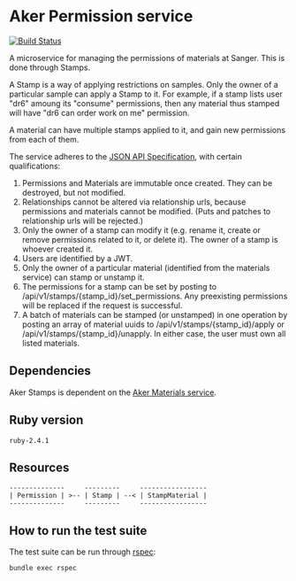# Aker Permission service

[![Build Status](https://travis-ci.org/sanger/aker-permission-service.svg?branch=devel)](https://travis-ci.org/sanger/aker-permission-service)

A microservice for managing the permissions of materials at Sanger. This is done through Stamps.

A Stamp is a way of applying restrictions on samples. Only the owner of a particular sample can apply a Stamp to it. For example, if a stamp lists user "dr6" amoung its "consume" permissions, then any material thus stamped will have "dr6 can order work on me" permission.

A material can have multiple stamps applied to it, and gain new permissions from each of them.

The service adheres to the [JSON API Specification](http://jsonapi.org/), with certain qualifications:

1. Permissions and Materials are immutable once created. They can be destroyed, but not modified.
2. Relationships cannot be altered via relationship urls, because permissions and materials cannot be modified. (Puts and patches to relationship urls will be rejected.)
3. Only the owner of a stamp can modify it (e.g. rename it, create or remove permissions related to it, or delete it). The owner of a stamp is whoever created it.
4. Users are identified by a JWT.
5. Only the owner of a particular material (identified from the materials service) can stamp or unstamp it.
6. The permissions for a stamp can be set by posting to /api/v1/stamps/{stamp_id}/set_permissions. Any preexisting permissions will be replaced if the request is successful.
7. A batch of materials can be stamped (or unstamped) in one operation by posting an array of material uuids to /api/v1/stamps/{stamp_id}/apply or /api/v1/stamps/{stamp_id}/unapply. In either case, the user must own all listed materials.

Dependencies
------------

Aker Stamps is dependent on the [Aker Materials service](https://github.com/sanger/aker-materials).

Ruby version
------------

`ruby-2.4.1`

Resources
---------

```
--------------     ---------     -----------------
| Permission | >-- | Stamp | --< | StampMaterial |
--------------     ---------     -----------------
```

How to run the test suite
-------------------------

The test suite can be run through [rspec](http://rspec.info/):

`bundle exec rspec`
